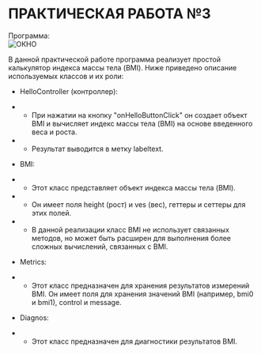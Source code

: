 # ПРАКТИЧЕСКАЯ РАБОТА №3
Программа: <br>
![ОКНО](https://github.com/Je1rei/Java-Tasks/blob/main/Task%203/CalculatorBMI/IMG/img.png)

В данной практической работе программа реализует простой калькулятор индекса массы тела (BMI). Ниже приведено описание используемых классов и их роли:

- HelloController (контроллер):
- - При нажатии на кнопку "onHelloButtonClick" он создает объект BMI и вычисляет индекс массы тела (BMI) на основе введенного веса и роста.
- - Результат выводится в метку labeltext.

- BMI:
- - Этот класс представляет объект индекса массы тела (BMI).
- - Он имеет поля height (рост) и ves (вес), геттеры и сеттеры для этих полей.
- - В данной реализации класс BMI не использует связанных методов, но может быть расширен для выполнения более сложных вычислений, связанных с BMI.

- Metrics:
- - Этот класс предназначен для хранения результатов измерений BMI. Он имеет поля для хранения значений BMI (например, bmi0 и bmi1), control и message.

- Diagnos:
- - Этот класс предназначен для диагностики результатов BMI.
